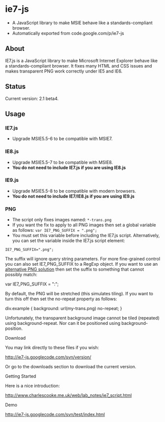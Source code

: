 # ie7-js
* A JavaScript library to make MSIE behave like a standards-compliant browser.
* Automatically exported from code.google.com/p/ie7-js

## About
IE7.js is a JavaScript library to make Microsoft Internet Explorer behave like a standards-compliant browser. It fixes many HTML and CSS issues and makes transparent PNG work correctly under IE5 and IE6.

## Status

Current version: 2.1 beta4.

## Usage

### IE7.js

* Upgrade MSIE5.5-6 to be compatible with MSIE7.

### IE8.js
* Upgrade MSIE5.5-7 to be compatible with MSIE8.
* **You do not need to include IE7.js if you are using IE8.js**

### IE9.js
* Upgrade MSIE5.5-8 to be compatible with modern browsers.
* **You do not need to include IE7/IE8.js if you are using IE9.js**

### PNG
* The script only fixes images named: ``*-trans.png``
* If you want the fix to apply to all PNG images then set a global variable as follows:
``
var IE7_PNG_SUFFIX = ".png";
``
* You must set this variable before including the IE7.js script. Alternatively, you can set the variable inside the IE7.js script element:
```
IE7_PNG_SUFFIX=".png";
```

The suffix will ignore query string parameters. For more fine-grained control you can also set IE7_PNG_SUFFIX to a RegExp object. If you want to use an [alternative PNG solution](http://www.dillerdesign.com/experiment/DD_belatedPNG/) then set the suffix to something that cannot possibly match:

var IE7_PNG_SUFFIX = ":";

By default, the PNG will be stretched (this simulates tiling). If you want to turn this off then set the no-repeat property as follows:

div.example { background: url(my-trans.png) no-repeat; }

Unfortunately, the transparent background image cannot be tiled (repeated) using background-repeat. Nor can it be positioned using background-position.

Download

You may link directly to these files if you wish:

http://ie7-js.googlecode.com/svn/version/

Or go to the downloads section to download the current version.

Getting Started

Here is a nice introduction:

http://www.charlescooke.me.uk/web/lab_notes/ie7_script.html

Demo

http://ie7-js.googlecode.com/svn/test/index.html
